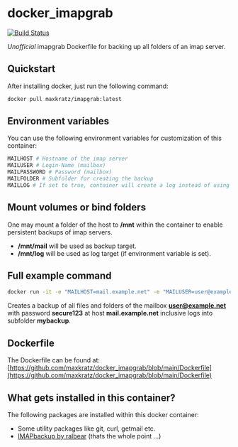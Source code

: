 # docker_imapgrab

[![Build Status](https://github.ci.maxkratz.com/api/badges/maxkratz/docker_imapgrab/status.svg)](https://github.ci.maxkratz.com/maxkratz/docker_imapgrab)

*Unofficial* imapgrab Dockerfile for backing up all folders of an imap server.

## Quickstart
After installing docker, just run the following command:

```sh
docker pull maxkratz/imapgrab:latest
```

## Environment variables
You can use the following environment variables for customization of this container:

```sh
MAILHOST # Hostname of the imap server
MAILUSER # Login-Name (mailbox)
MAILPASSWORD # Password (mailbox)
MAILFOLDER # Subfolder for creating the backup
MAILLOG # If set to true, container will create a log instead of using console output
```

## Mount volumes or bind folders
One may mount a folder of the host to **/mnt** within the container to enable persistent backups of imap servers.

* **/mnt/mail** will be used as backup target.
* **/mnt/log** will be used as log target (if environment variable is set).

## Full example command
```sh
docker run -it -e "MAILHOST=mail.example.net" -e "MAILUSER=user@example.net" -e "MAILPASSWORD=secure123" -e "MAILFOLDER=mybackup" -e "MAILLOG=TRUE" -v /home/maxkratz/email-backups/:/mnt maxkratz/imapgrab:latest
```

Creates a backup of all files and folders of the mailbox **user@example.net** with password **secure123** at host **mail.example.net** inclusive logs into subfolder **mybackup**.

## Dockerfile
The Dockerfile can be found at:
[https://github.com/maxkratz/docker_imapgrab/blob/main/Dockerfile](https://github.com/maxkratz/docker_imapgrab/blob/main/Dockerfile)

## What gets installed in this container?
The following packages are installed within this docker container:

* Some utility packages like git, curl, getmail etc.
* [IMAPbackup by ralbear](https://github.com/ralbear/IMAPbackup) (thats the whole point ...)

